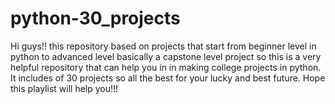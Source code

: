 # python-30_projects
Hi guys!! this repository based on projects that start from beginner level in python to advanced level basically a capstone level project so this is a very helpful repository that can help you in in making college projects in python. It includes of 30 projects so all the best for your lucky and best future. Hope this playlist will help you!!!
